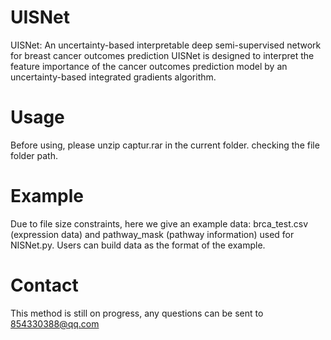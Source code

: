 # UISNet
UISNet: An uncertainty-based interpretable deep semi-supervised network for breast cancer outcomes prediction
UISNet is designed to interpret the feature importance of the cancer outcomes prediction model by an uncertainty-based integrated gradients algorithm. 


# Usage
Before using, please unzip captur.rar in the current folder. checking the file folder path. 

# Example
Due to file size constraints, here we give an example data: brca_test.csv (expression data) and pathway_mask (pathway information) used for NISNet.py. Users can build data as the format of the example. 

# Contact
This method is still on progress, any questions can be sent to 854330388@qq.com
